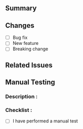 ## Summary
<!-- A 1 sentence summary of the change -->

## Changes
<!-- List of changes. -->


<!-- Nature of changes. -->
- [ ] Bug fix <!-- (non-breaking change which fixes an issue) -->
- [ ] New feature <!-- (non-breaking change which adds functionality) --> 
- [ ] Breaking change <!-- (fix or feature that would cause existing functionality to not work as expected) --> 

## Related Issues
<!-- Links to related issues. If there are not, please create one prior to the PR. -->



## Manual Testing
<!-- An "automated testing" section will be added later - needs discussion -->

### Description : 
<!-- Information about how to test the PR manually.  -->

### Checklist : 
- [ ] I have performed a manual test 


